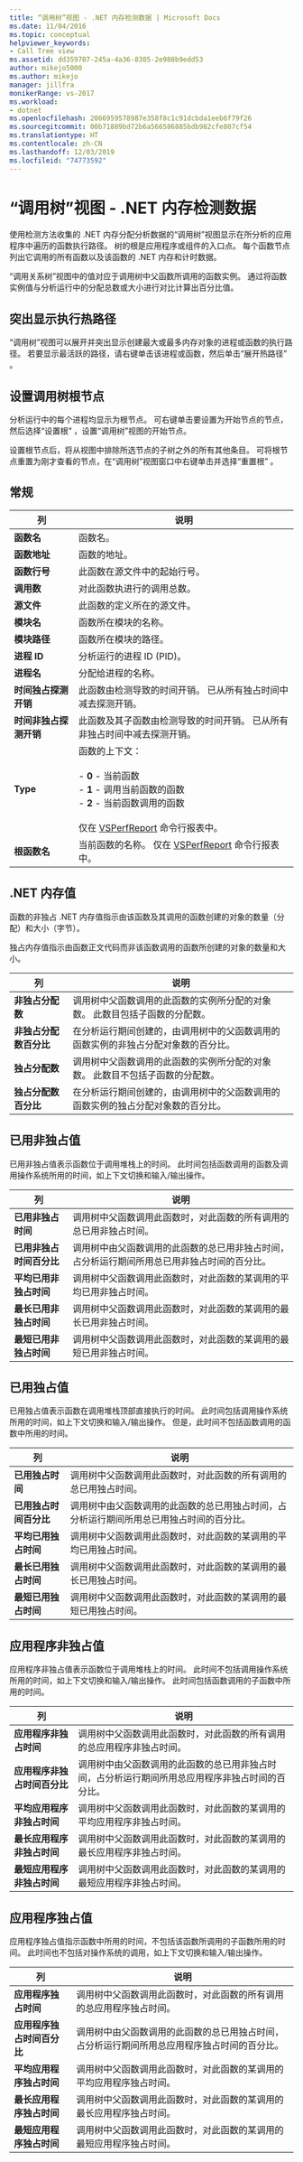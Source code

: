 ```yaml
---
title: “调用树”视图 - .NET 内存检测数据 | Microsoft Docs
ms.date: 11/04/2016
ms.topic: conceptual
helpviewer_keywords:
- Call Tree view
ms.assetid: dd359707-245a-4a36-8305-2e980b9edd53
author: mikejo5000
ms.author: mikejo
manager: jillfra
monikerRange: vs-2017
ms.workload:
- dotnet
ms.openlocfilehash: 2066959578987e358f8c1c91dcbda1eeb6f79f26
ms.sourcegitcommit: 00b71889bd72b6a566586885bdb982cfe807cf54
ms.translationtype: HT
ms.contentlocale: zh-CN
ms.lasthandoff: 12/03/2019
ms.locfileid: "74773592"
---
```

# <a name="call-tree-view---net-memory-instrumentation-data"></a>“调用树”视图 - .NET 内存检测数据
使用检测方法收集的 .NET 内存分配分析数据的“调用树”视图显示在所分析的应用程序中遍历的函数执行路径。 树的根是应用程序或组件的入口点。 每个函数节点列出它调用的所有函数以及该函数的 .NET 内存和计时数据。

 “调用关系树”视图中的值对应于调用树中父函数所调用的函数实例。 通过将函数实例值与分析运行中的分配总数或大小进行对比计算出百分比值。

## <a name="highlight-the-execution-hot-path"></a>突出显示执行热路径
 “调用树”视图可以展开并突出显示创建最大或最多内存对象的进程或函数的执行路径。 若要显示最活跃的路径，请右键单击该进程或函数，然后单击“展开热路径”  。

## <a name="set-the-call-tree-root-node"></a>设置调用树根节点
 分析运行中的每个进程均显示为根节点。 可右键单击要设置为开始节点的节点，然后选择“设置根”  ，设置“调用树”视图的开始节点。

 设置根节点后，将从视图中排除所选节点的子树之外的所有其他条目。 可将根节点重置为刚才查看的节点，在“调用树”视图窗口中右键单击并选择“重置根”  。

## <a name="general"></a>常规

|列|说明|
|------------|-----------------|
|**函数名**|函数名。|
|**函数地址**|函数的地址。|
|**函数行号**|此函数在源文件中的起始行号。|
|**调用数**|对此函数执进行的调用总数。|
|**源文件**|此函数的定义所在的源文件。|
|**模块名**|函数所在模块的名称。|
|**模块路径**|函数所在模块的路径。|
|**进程 ID**|分析运行的进程 ID (PID)。|
|**进程名**|分配给进程的名称。|
|**时间独占探测开销**|此函数由检测导致的时间开销。 已从所有独占时间中减去探测开销。|
|**时间非独占探测开销**|此函数及其子函数由检测导致的时间开销。 已从所有非独占时间中减去探测开销。|
|**Type**|函数的上下文：<br /><br /> -   **0** - 当前函数<br />-   **1** - 调用当前函数的函数<br />-   **2** - 当前函数调用的函数<br /><br /> 仅在 [VSPerfReport](../profiling/vsperfreport.md) 命令行报表中。|
|**根函数名**|当前函数的名称。 仅在 [VSPerfReport](../profiling/vsperfreport.md) 命令行报表中。|

## <a name="net-memory-values"></a>.NET 内存值
 函数的非独占 .NET 内存值指示由该函数及其调用的函数创建的对象的数量（分配）和大小（字节）。

 独占内存值指示由函数正文代码而非该函数调用的函数所创建的对象的数量和大小。

|列|说明|
|------------|-----------------|
|**非独占分配数**|调用树中父函数调用的此函数的实例所分配的对象数。 此数目包括子函数的分配数。|
|**非独占分配数百分比**|在分析运行期间创建的，由调用树中的父函数调用的函数实例的非独占分配对象数的百分比。|
|**独占分配数**|调用树中父函数调用的此函数的实例所分配的对象数。 此数目不包括子函数的分配数。|
|**独占分配数百分比**|在分析运行期间创建的，由调用树中的父函数调用的函数实例的独占分配对象数的百分比。|

## <a name="elapsed-inclusive-values"></a>已用非独占值
 已用非独占值表示函数位于调用堆栈上的时间。 此时间包括函数调用的函数及调用操作系统所用的时间，如上下文切换和输入/输出操作。

|列|说明|
|------------|-----------------|
|**已用非独占时间**|调用树中父函数调用此函数时，对此函数的所有调用的总已用非独占时间。|
|**已用非独占时间百分比**|调用树中由父函数调用的此函数的总已用非独占时间，占分析运行期间所用总已用非独占时间的百分比。|
|**平均已用非独占时间**|调用树中父函数调用此函数时，对此函数的某调用的平均已用非独占时间。|
|**最长已用非独占时间**|调用树中父函数调用此函数时，对此函数的某调用的最长已用非独占时间。|
|**最短已用非独占时间**|调用树中父函数调用此函数时，对此函数的某调用的最短已用非独占时间。|

## <a name="elapsed-exclusive-values"></a>已用独占值
 已用独占值表示函数在调用堆栈顶部直接执行的时间。 此时间包括调用操作系统所用的时间，如上下文切换和输入/输出操作。 但是，此时间不包括函数调用的函数中所用的时间。

|列|说明|
|------------|-----------------|
|**已用独占时间**|调用树中父函数调用此函数时，对此函数的所有调用的总已用独占时间。|
|**已用独占时间百分比**|调用树中由父函数调用的此函数的总已用独占时间，占分析运行期间所用总已用独占时间的百分比。|
|**平均已用独占时间**|调用树中父函数调用此函数时，对此函数的某调用的平均已用独占时间。|
|**最长已用独占时间**|调用树中父函数调用此函数时，对此函数的某调用的最长已用独占时间。|
|**最短已用独占时间**|调用树中父函数调用此函数时，对此函数的某调用的最短已用独占时间。|

## <a name="application-inclusive-values"></a>应用程序非独占值
 应用程序非独占值表示函数位于调用堆栈上的时间。 此时间不包括调用操作系统所用的时间，如上下文切换和输入/输出操作。 此时间包括函数调用的子函数中所用的时间。

|列|说明|
|------------|-----------------|
|**应用程序非独占时间**|调用树中父函数调用此函数时，对此函数的所有调用的总应用程序非独占时间。|
|**应用程序非独占时间百分比**|调用树中由父函数调用的此函数的总已用非独占时间，占分析运行期间所用总应用程序非独占时间的百分比。|
|**平均应用程序非独占时间**|调用树中父函数调用此函数时，对此函数的某调用的平均应用程序非独占时间。|
|**最长应用程序非独占时间**|调用树中父函数调用此函数时，对此函数的某调用的最长应用程序非独占时间。|
|**最短应用程序非独占时间**|调用树中父函数调用此函数时，对此函数的某调用的最短应用程序非独占时间。|

## <a name="application-exclusive-values"></a>应用程序独占值
 应用程序独占值指示函数中所用的时间，不包括该函数所调用的子函数所用的时间。 此时间也不包括对操作系统的调用，如上下文切换和输入/输出操作。

|列|说明|
|------------|-----------------|
|**应用程序独占时间**|调用树中父函数调用此函数时，对此函数的所有调用的总应用程序独占时间。|
|**应用程序独占时间百分比**|调用树中由父函数调用的此函数的总已用独占时间，占分析运行期间所用总应用程序独占时间的百分比。|
|**平均应用程序独占时间**|调用树中父函数调用此函数时，对此函数的某调用的平均应用程序独占时间。|
|**最长应用程序独占时间**|调用树中父函数调用此函数时，对此函数的某调用的最长应用程序独占时间。|
|**最短应用程序独占时间**|调用树中父函数调用此函数时，对此函数的某调用的最短应用程序独占时间。|
